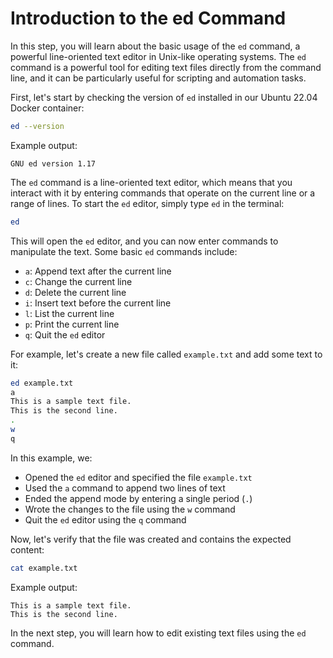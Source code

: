 # Introduction to the ed Command

In this step, you will learn about the basic usage of the `ed` command, a powerful line-oriented text editor in Unix-like operating systems. The `ed` command is a powerful tool for editing text files directly from the command line, and it can be particularly useful for scripting and automation tasks.

First, let's start by checking the version of `ed` installed in our Ubuntu 22.04 Docker container:

```bash
ed --version
```

Example output:

```
GNU ed version 1.17
```

The `ed` command is a line-oriented text editor, which means that you interact with it by entering commands that operate on the current line or a range of lines. To start the `ed` editor, simply type `ed` in the terminal:

```bash
ed
```

This will open the `ed` editor, and you can now enter commands to manipulate the text. Some basic `ed` commands include:

- `a`: Append text after the current line
- `c`: Change the current line
- `d`: Delete the current line
- `i`: Insert text before the current line
- `l`: List the current line
- `p`: Print the current line
- `q`: Quit the `ed` editor

For example, let's create a new file called `example.txt` and add some text to it:

```bash
ed example.txt
a
This is a sample text file.
This is the second line.
.
w
q
```

In this example, we:

- Opened the `ed` editor and specified the file `example.txt`
- Used the `a` command to append two lines of text
- Ended the append mode by entering a single period (`.`)
- Wrote the changes to the file using the `w` command
- Quit the `ed` editor using the `q` command

Now, let's verify that the file was created and contains the expected content:

```bash
cat example.txt
```

Example output:

```
This is a sample text file.
This is the second line.
```

In the next step, you will learn how to edit existing text files using the `ed` command.
